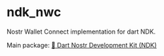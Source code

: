 # ndk_nwc

Nostr Wallet Connect implementation for dart NDK.

Main package: [🔗 Dart Nostr Development Kit (NDK)](https://pub.dev/packages/ndk)
